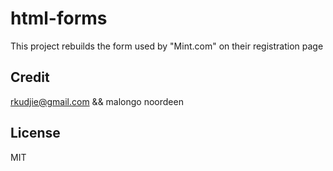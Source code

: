 # html-forms
This project rebuilds the form used by "Mint.com" on their registration page

## Credit
 rkudjie@gmail.com 
  && malongo noordeen

## License 
MIT


